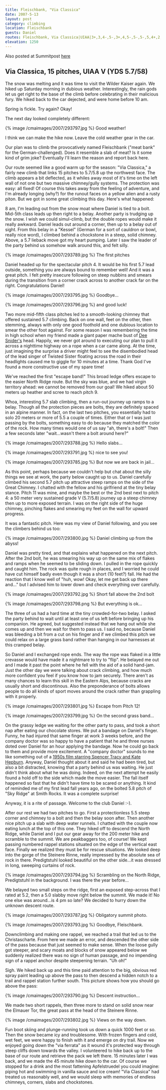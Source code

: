 ```yaml
---
title: Fleischbank, "Via Classica"
date: 2007-5-13
layout: post
category: climbing
location: Fleischbank
guests: Daniel
routes: Fleischbank, Via Classica|UIAA|3+,3,4-,5-,3+,4,5-,5-,5-,5,4+,2,4-,4
elevation: 1250
---
```


Also posted at Summitpost [here](https://www.summitpost.org/the-meat-bank-via-classica/293783)

Via Classica, 15 pitches, UIAA V (YDS 5.7/58)
---

The snow was melting and it was time to visit the Wilder Kaiser again. We hiked
up Saturday morning in dubious weather. Interestingly, the rain gods let us get
right to the base of the climb before celebrating in their malicious fury. We
hiked back to the car dejected, and were home before 10 am.

Spring is fickle. Try again? Okay!

The next day looked completely different:

{% image /cmaimages/2007/293797.jpg %}
Good weather!

I think we can make the hike now. Leave the cold weather gear in the car.

Our plan was to climb the provocatively named Fleischbank ("meat bank" for the
German-challenged). Does it resemble a slab of meat? Is it some kind of grim
joke? Eventually I'll learn the reason and report back here.

Our route seemed like a good warm up for the season: "Via Classica," a fairly
new climb that links 15 pitches to 5.7/5.8 up the northwest face. The climb
appears a bit deflected, as it whiles away most of it's time on the left wall
of not one but two massive chimney/gully systems. The protection was easy: all
fixed! Of course this takes away from the feeling of adventure, and I'm already
longing (why?) for the runout faces on a yellow alien and a rusty piton. But we
got in some great climbing this day. Here's what happened:

8 am, I'm leading out from the snow moat where Daniel is tied to a bolt.
Mid-5th class leads up then right to a belay. Another party is trudging up the
snow. I wish we could simul-climb, but the double ropes would make it really
awkward. Daniel leads out around a corner, then up to a belay out of sight.
From this belay in a "Kessel" (German for a sort of cauldron or bowl, really
nice word), I climbed behind a chockstone in a steep, solid chimney. Above, a
5.7 lieback move got my heart pumping. Later I saw the leader of the party
behind us somehow walk around this, and felt silly.

{% image /cmaimages/2007/293789.jpg %}
The first pitches

Daniel headed up for the spectacular pitch 4. It would be his first 5.7 lead
outside, something you are always bound to remember well! And it was a great
pitch. I felt pretty insecure following on steep nubbins and smears during the
transition from a corner crack across to another crack far on the right.
Congratulations Daniel!

{% image /cmaimages/2007/293795.jpg %}
Goodbye...

{% image /cmaimages/2007/293796.jpg %}
and good luck!

Two more mid-fifth class pitches led to a smooth-looking chimney that offered
sustained 5.7 climbing. Back on one wall, feet on the other, then stemming,
always with only one good foothold and one dubious location to smear the other
foot against. For some reason I was remembering the time in high school when my
friend made a giant paper mache bust of <a
href="https://en.wikipedia.org/wiki/Dee_Snider">Dee Snider's</a> head. Happily,
we never got around to executing our plan to pull it across a nighttime highway
on a rope when a car came along. At the time, just imagining the surprise a
driver might feel to see the disembodied head of the lead singer of Twisted
Sister floating across the road in their headlights caused me to giggle for 10
minutes at a time. Thank God I've found a more constructive use of my spare
time!

We've reached the first "escape band!" This broad ledge offers escape to the
easier North Ridge route. But the sky was blue, and we had virgin territory
ahead: we cannot be removed from our goal! We hiked about 50 meters up heather
and scree to reach pitch 9.

Whoa, interesting 5.7 slab climbing, then a run-out journey up ramps to a
belay. Though all the protection pieces are bolts, they are definitely spaced
in an alpine manner. In fact, on the last two pitches, you essentially had to
solo 20 meters or more of 5.5 a couple of times. Either that or I was just
passing by the bolts, something easy to do because they matched the color of
the rock. How many times would one of us say "ah, there's a bolt!" Then a few
seconds later "wait...wasn't there a bolt around here?"

{% image /cmaimages/2007/293788.jpg %}
Hello slabs...

{% image /cmaimages/2007/293791.jpg %}
nice to see you!

{% image /cmaimages/2007/293785.jpg %}
But now we are back in jail...

As this point, perhaps because we couldn't help but chat about the silly things
we see at work, the party below caught up to us. Daniel carefully climbed his
second 5.7 pitch up attractive steep ramps on the side of the Great Chimney. I
chatted with the fellow and his girlfriend at the tiny belay stance. Pitch 11
was mine, and maybe the best or the 2nd best next to pitch 4: a 50 meter very
sustained grade V (5.7/5.8) journey up a steep chimney then up to more exposed
terrain. I was on the right side of the huge chimney, pinching flakes and
smearing my feet on the wall for upward progress. 

It was a fantastic pitch. Here was my view of Daniel following, and you see the
climbers behind us too:

{% image /cmaimages/2007/293800.jpg %}
Daniel climbing up from the abyss!

Daniel was pretty tired, and that explains what happened on the next pitch.
After the 2nd bolt, he was smearing his way up on the same mix of flakes and
ramps when he seemed to be sliding down. I pulled in the rope quickly and
caught him. The rock was quite rough in places, and I worried he could have cut
himself badly even though it was a short (10 feet?) fall. He had the reaction
that I know well of "huh, wow! Okay, let me get back up there and..." but I
advised him to lower down and check everything over carefully.

{% image /cmaimages/2007/293792.jpg %}
Short fall above the 2nd bolt

{% image /cmaimages/2007/293798.png %}
But everything is ok...

The three of us had a hard time at the tiny crowded-for-two belay. I asked the
party behind to wait until at least one of us left before bringing up his
companion. He agreed, but suggested instead that we hang out while she comes up
and then we wait for them to pass us. I said no, because Daniel was bleeding a
bit from a cut on his finger and if we climbed this pitch we could relax on a
large grass band rather than hanging in our harnesses at this cramped belay.

So Daniel and I exchanged rope ends. The way the rope was flaked in a little
crevasse would have made it a nightmare to try to "flip". He belayed me out and
I made it past the point where he fell with the aid of a solid hand-jam. Just
the other day we were talking about crack climbing, and how much more confident
you feel if you know how to jam securely. There aren't as many chances to learn
this skill in the Eastern Alps, because cracks are usually short and
discontinous. Also the preponderance of bolts allows people to do all kinds of
sport moves around the crack rather than grappling with it properly.

{% image /cmaimages/2007/293801.jpg %}
Escape from Pitch 12!

{% image /cmaimages/2007/293799.jpg %}
On the second grass band...

On the grassy ledge we waiting for the other party to pass, and took a short
nap after eating our chocolate stores. We put a bandage on Daniel's finger.
Funny, he had injured that same finger at work 3 weeks before, and the company
doctor was so happy to have a patient that he and three nurses doted over
Daniel for an hour applying the bandage. Now he could go back to them and
provide more excitement. A "company doctor" sounds to me like something out of
a <a href="https://en.wikipedia.org/wiki/Desk_Set">1950s film starring Spencer
Tracy and Kate Hepburn</a>. Anyway, Daniel thought about it and said he had
been tired, but also a bit distracted, knowing that a party behind us was
waiting. He just didn't think about what he was doing. Indeed, on the next
attempt he easily found a hold off to the side which made the move easier. The
fall itself happened so fast that he didn't have time to be scared or anything.
It kind of reminded me of my first lead fall years ago, on the bolted 5.8 pitch
of "Sky Ridge" at Smith Rocks. It was a complete surprise!

Anyway, it is a rite of passage. Welcome to the club Daniel :-).

After our rest we had two pitches to go. First a protectionless 5.5 steep
corner and chimney to a bolt and then the belay soon after. Then another nice
pitch up a slab with deep water runnels. I chatted with the couple now eating
lunch at the top of this one. They hiked off to descend the North Ridge, while
Daniel and I put our gear away for the 200 meter hike and scramble to the
summit. We are peakbaggers too, of course! We kept passing numbered rappel
stations situated on the edge of the vertical east face. Finally we realized
they must be for rescue situations. We looked deep into the gorge of the
Steinere Rinne, really impressed by the absolute sea of rock in there.
Predigtstuhl looked beautiful on the other side...it was dressed in long,
sweeping curtains of rock.

{% image /cmaimages/2007/293794.jpg %}
Scrambling on the North Ridge, Predigtstuhl in the background. I was there the year before...

We belayed two small steps on the ridge, first an exposed step-across that I
rated at 5.2, then a 5.0 slabby move right below the summit. We made it! No one
else was around...is 4 pm so late? We decided to hurry down the unknown descent
route.

{% image /cmaimages/2007/293787.jpg %}
Obligatory summit photo.

{% image /cmaimages/2007/293793.jpg %}
Goodbye, Fleischbank.

Downclimbing and making one rappel, we reached a trail that led us to the
Christascharte. From here we made an error, and descended the other side of the
pass because that just seemed to make sense. When the loose gully got steeper,
and scary moats and blocks of snow appeared below we suddenly realized there
was no sign of human passage, and no impending sign of a rappel anchor despite
steepening terrain. "Uh oh!"

Sigh. We hiked back up and this time paid attention to the big, obvious red
spray paint leading up above the pass to then descend a hidden notch to a trail
and rappel station further south. This picture shows how you should go above
the pass:

{% image /cmaimages/2007/293790.jpg %}
Descent instruction...

We made two short rappels, then three more to stand on solid snow near the
Elmauer Tor, the great pass at the head of the Steinere Rinne.

{% image /cmaimages/2007/293802.jpg %}
Views on the way down.

Fun boot skiing and plunge-running took us down a quick 1000 feet or so. Then
the snow became icy and troublesome. With frozen fingers and cold, wet feet, we
were happy to finish with it and emerge on dry trail. Now we enjoyed going down
the "via ferrata" as it wound it's protected way through steep cliffs down
towards the valley. I volunteered to hike back up to the base of our route and
retrieve the pack we left there. 15 minutes later I was back, and we made the
45 minute hike down to the car. Of course we stopped for a drink and the most
fattening Apfelstruedel you could imagine: piping hot and swimming in vanilla
sauce and ice cream! "Via Classica" had treated us reasonably well, and we
would sleep with memories of endless chimneys, corners, slabs and chockstones.
